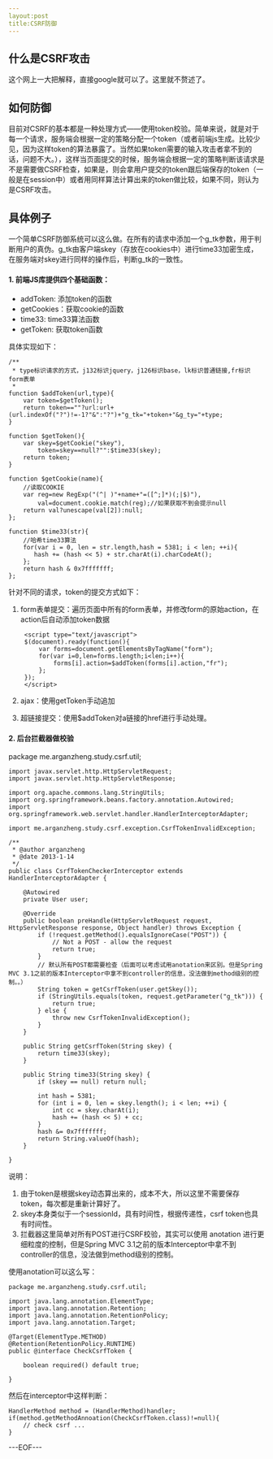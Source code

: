 ```yaml
---
layout:post
title:CSRF防御
---
```



## 什么是CSRF攻击

这个网上一大把解释，直接google就可以了。这里就不赘述了。

## 如何防御

目前对CSRF的基本都是一种处理方式——使用token校验。简单来说，就是对于每一个请求，服务端会根据一定的策略分配一个token（或者前端js生成。比较少见，因为这样token的算法暴露了。当然如果token需要的输入攻击者拿不到的话，问题不大。），这样当页面提交的时候，服务端会根据一定的策略判断该请求是不是需要做CSRF检查，如果是，则会拿用户提交的token跟后端保存的token（一般是在session中）或者用同样算法计算出来的token做比较，如果不同，则认为是CSRF攻击。

## 具体例子

一个简单CSRF防御系统可以这么做。在所有的请求中添加一个g_tk参数，用于判断用户的真伪。g_tk由客户端skey（存放在cookies中）进行time33加密生成，在服务端对skey进行同样的操作后，判断g_tk的一致性。

#### 1. 前端JS库提供四个基础函数：

* addToken: 添加token的函数
* getCookies：获取cookie的函数
* time33: time33算法函数
* getToken: 获取token函数

具体实现如下：

    /**
     * type标识请求的方式，j132标识jquery，j126标识base，lk标识普通链接,fr标识form表单
     *
    function $addToken(url,type){
		var token=$getToken();
		return token==""?url:url+(url.indexOf("?")!=-1?"&":"?")+"g_tk="+token+"&g_ty="+type;
	}
	
	function $getToken(){
		var skey=$getCookie("skey"),
			token=skey==null?"":$time33(skey);
		return token;
	}
	
	function $getCookie(name){
	    //读取COOKIE
		var reg=new RegExp("(^| )"+name+"=([^;]*)(;|$)"),
			val=document.cookie.match(reg);//如果获取不到会提示null
		return val?unescape(val[2]):null;
	};
	
	function $time33(str){
	    //哈希time33算法
	    for(var i = 0, len = str.length,hash = 5381; i < len; ++i){
	       hash += (hash << 5) + str.charAt(i).charCodeAt();
	    };
	    return hash & 0x7fffffff;
	};


针对不同的请求，token的提交方式如下：

1. form表单提交：遍历页面中所有的form表单，并修改form的原始action，在action后自动添加token数据
    
        <script type="text/javascript">
        $(document).ready(function(){
	        var forms=document.getElementsByTagName("form");
    	    for(var i=0,len=forms.length;i<len;i++){
                forms[i].action=$addToken(forms[i].action,"fr");
            };
        });
        </script>

2. ajax：使用getToken手动追加
3. 超链接提交：使用$addToken对a链接的href进行手动处理。

#### 2. 后台拦截器做校验

package me.arganzheng.study.csrf.util;

	import javax.servlet.http.HttpServletRequest;
	import javax.servlet.http.HttpServletResponse;

	import org.apache.commons.lang.StringUtils;
	import org.springframework.beans.factory.annotation.Autowired;
	import org.springframework.web.servlet.handler.HandlerInterceptorAdapter;

	import me.arganzheng.study.csrf.exception.CsrfTokenInvalidException;

	/**
	 * @author arganzheng
	 * @date 2013-1-14
	 */
	public class CsrfTokenCheckerInterceptor extends HandlerInterceptorAdapter {

	    @Autowired
	    private User user;

	    @Override
	    public boolean preHandle(HttpServletRequest request, HttpServletResponse response, Object handler) throws Exception {
	        if (!request.getMethod().equalsIgnoreCase("POST")) {
	            // Not a POST - allow the request
	            return true;
	        }
	        // 默认所有POST都需要检查（后面可以考虑试用anotation来区别。但是Spring MVC 3.1之前的版本Interceptor中拿不到controller的信息，没法做到method级别的控制。。）
	        String token = getCsrfToken(user.getSkey());
	        if (StringUtils.equals(token, request.getParameter("g_tk"))) {
	            return true;
	        } else {
	            throw new CsrfTokenInvalidException();
	        }
	    }

	    public String getCsrfToken(String skey) {
	        return time33(skey);
	    }

	    public String time33(String skey) {
	        if (skey == null) return null;

	        int hash = 5381;
	        for (int i = 0, len = skey.length(); i < len; ++i) {
	            int cc = skey.charAt(i);
	            hash += (hash << 5) + cc;
	        }
	        hash &= 0x7fffffff;
	        return String.valueOf(hash);
	    }
	    	    	    
	}

说明：

1. 由于token是根据skey动态算出来的，成本不大，所以这里不需要保存token，每次都是重新计算好了。
2. skey本身类似于一个sessionId，具有时间性，根据传递性，csrf token也具有时间性。
3. 拦截器这里简单对所有POST进行CSRF校验，其实可以使用 anotation 进行更细粒度的控制，但是Spring MVC 3.1之前的版本Interceptor中拿不到controller的信息，没法做到method级别的控制。

使用anotation可以这么写：

	package me.arganzheng.study.csrf.util;

	import java.lang.annotation.ElementType;
	import java.lang.annotation.Retention;
	import java.lang.annotation.RetentionPolicy;
	import java.lang.annotation.Target;

	@Target(ElementType.METHOD)
	@Retention(RetentionPolicy.RUNTIME)
	public @interface CheckCsrfToken {

	    boolean required() default true;

	}

然后在interceptor中这样判断：

    HandlerMethod method = (HandlerMethod)handler;
    if(method.getMethodAnnoation(CheckCsrfToken.class)!=null){
        // check csrf ...
    }

---EOF---